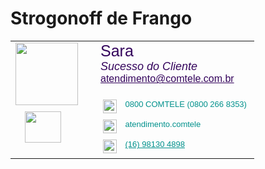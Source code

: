 <h1>Strogonoff de Frango</h1>

<table border="0" cellpadding="0" cellspacing="0" id="Table_03" style="margin: auto" width="600">
	<tbody style="font-family: Verdana, Geneva, Tahoma, sans-serif;">
		<tr>
			<td rowspan="5" style="width: 120px;" valign="top"><img src="https://comtele.com.br/wp-content/uploads/2021/03/Assinatura-Sara-Email.png" class="fr-fic fr-dii" width="100" height="100">
				<img style="padding-left: 15px; padding-top: 10px;" src="https://comtele.com.br/wp-content/uploads/2019/04/iconComtele.png" class="fr-fic fr-dii" width="58" height="50"></td>
		</tr>
		<tr>
			<td colspan="4"><span style="color: rgb(85, 57, 130);"><span style="font-size: 25px; color:34045c;">Sara</span>&nbsp;
				<br><span style="font-style: italic; font-size: 18px; color:34045c;">Sucesso do Cliente</span></span>
				<br><a href="mailto:atendimento@comtele.com.br" style="color:34045c;">atendimento@comtele.com.br</a>
				<br>
				<br>
			</td>
		</tr>
		<tr>
			<td colspan="2"><span style="float: left;">&nbsp;<img src="https://comtele.com.br/wp-content/uploads/2019/04/iconTel.png" class="fr-fic fr-dii" width="22" height="22">&nbsp;</span>
				<span style="font-size: 13px; color:#01918c; display: flex; align-items: center; justify-content: left; padding-left: 5px;">&nbsp;0800 COMTELE (0800 266 8353)&nbsp;</span></td>
		</tr>
		<tr>
			<td colspan="2"><span style="float: left;">&nbsp;<img src="https://comtele.com.br/wp-content/uploads/2019/04/iconSkype.png" class="fr-fic fr-dii" width="22" height="22">&nbsp;</span>
				<span style="font-size: 13px; color:#01918c; display: flex; align-items: center; justify-content: left; padding-left: 5px;">&nbsp;atendimento.comtele</span></td>
		</tr>
		<tr>
			<td colspan="2"><span style="float: left;">&nbsp;<img src="https://comtele.com.br/wp-content/uploads/2019/04/iconWhats.png" class="fr-fic fr-dii" width="22" height="22">&nbsp;</span>
				<span style="font-size: 13px;  display: flex; align-items: center; justify-content: left; padding-left: 5px;">&nbsp;<a href="https://api.whatsapp.com/send?phone=5516981304898&text=Ol%C3%A1%2C%20recebi%20um%20e-mail%20seu%20e%20gostaria%20de%20tirar%20algumas%20d%C3%BAvidas." style="color:#01918c;" target="_blank">(16) 98130 4898</a></span></td>
		</tr>
	</tbody>
</table>

